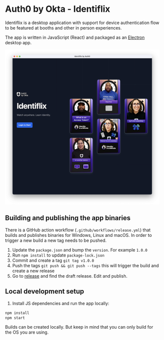 # Auth0 by Okta - Identiflix

Identiflix is a desktop application with support for device authentication flow to be featured at booths and other in person experiences.

The app is written in JavaScript (React) and packaged as an [Electron](https://www.electronjs.org/) desktop app.

![Welcome Screen](public/screenshots/welcome-screen.png)

## Building and publishing the app binaries

There is a GitHub action workflow (`.github/workflows/release.yml`) that builds and publishes binaries for Windows, Linux and macOS. In order to trigger a new build a new tag needs to be pushed.

1. Update the `package.json` and bump the `version`. For example `1.0.0`
2. Run `npm install` to update `package-lock.json`
3. Commit and create a tag `git tag v1.0.0`
4. Push the tags `git push && git push --tags` this will trigger the build and create a new release
5. Go to [release](https://github.com/auth0-developer-hub/identiflix-app/releases) and find the draft release. Edit and publish.

## Local development setup

1. Install JS dependencies and run the app locally:

```
npm install
npm start
```

Builds can be created locally. But keep in mind that you can only build for the OS you are using.
